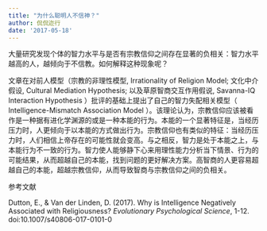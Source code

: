 ```yaml
---
title: "为什么聪明人不信神？"
author: 侃侃迩行
date: '2017-05-18'
---
```


大量研究发现个体的智力水平与是否有宗教信仰之间存在显著的负相关：智力水平越高的人，越倾向于不信教。如何解释这种现象呢？

文章在对前人模型（宗教的非理性模型, Irrationality of Religion Model; 文化中介假设, Cultural Mediation Hypothesis; 以及草原智商交互作用假说, Savanna-IQ Interaction Hypothesis ）批评的基础上提出了自己的智力失配相关模型（ Intelligence-Mismatch Association Model ）。该理论认为，宗教信仰应该被看作是一种据有进化学渊源的或是一种本能的行为。本能的一个显著特征是，当经历压力时，人更倾向于以本能的方式做出行为。宗教信仰也有类似的特征：当经历压力时，人们相信上帝存在的可能性就会变高。与之相反，智力是处于本能之上，与本能行为不一致的行为。智力使人能够静下心来用理性能力分析当下情景、行为的可能结果，从而超越自己的本能，找到问题的更好解决方案。高智商的人更容易超越自己的本能，超越宗教信仰，从而导致智商与宗教信仰之间的负相关。

参考文献

Dutton, E., & Van der Linden, D. (2017). Why is Intelligence Negatively Associated with Religiousness? *Evolutionary Psychological Science*, 1-12. doi:10.1007/s40806-017-0101-0
